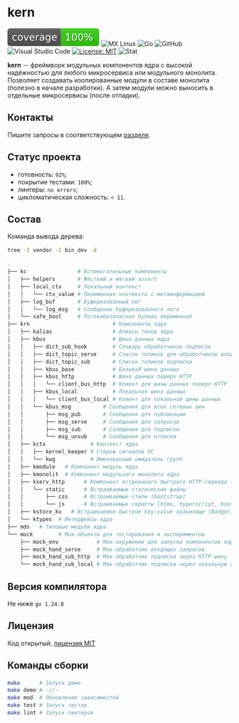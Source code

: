 # kern

![Coverage](./docs/img/coverage.svg)
![MX Linux](https://img.shields.io/badge/-MX%20Linux-%23000000?style=for-the-badge&logo=MXlinux&logoColor=white)
![Go](https://img.shields.io/badge/go-%2300ADD8.svg?style=for-the-badge&logo=go&logoColor=white)
![GitHub](https://img.shields.io/badge/github-%23121011.svg?style=for-the-badge&logo=github&logoColor=white)
![Visual Studio Code](https://img.shields.io/badge/Visual%20Studio%20Code-0078d7.svg?style=for-the-badge&logo=visual-studio-code&logoColor=white)
[![License: MIT](https://img.shields.io/badge/License-MIT-yellow.svg)](https://opensource.org/licenses/MIT)
![Stat](https://starchart.cc/prospero78/kern.svg)

**kern** -- фреймворк модульных компонентов ядра с высокой надёжностью для любого микросервиса или модульного монолита. Позволяет создавать изолированные модули в составе монолита (полезно в начале разработки). А затем модули можно выносить в отдельные микросервисы (после отладки).

## Контакты

Пишите запросы в соответствующем [разделе](https://github.com/prospero78/kern/issue?status=).

## Статус проекта

* готовность: `92%`;
* покрытие тестами: `100%`;
* линтеры: `no errors`;
* цикломатическая сложность: `< 11`.

## Состав

Команда вывода дерева:

```bash
tree -I vendor -I bin_dev -d
```

```bash
.
├── kc                # Вспомогательные компоненты
│   ├── helpers       # Жёсткий и мягкий assert
│   ├── local_ctx     # Локальный контекст
│   │   └── ctx_value # Переменная контекста с метаинформацией
│   ├── log_buf       # Буферизованный лог
│   │   └── log_msg   # Сообщение буферизованного лога
│   └── safe_bool     # Потокобезопасная булева переменная
├── krn                          # Компоненты ядра
│   ├── kalias                   # Алиасы типов ядра
│   ├── kbus                     # Шина данных ядра
│   │   ├── dict_sub_hook        # Словарь обработчиков подписок
│   │   ├── dict_topic_serve     # Список топиков для обработчиков входящих запросов
│   │   ├── dict_topic_sub       # Список топиков подписки
│   │   ├── kbus_base            # БазоваЯ шина данных
│   │   ├── kbus_http            # Шина данных поверх HTTP
│   │   │   └── client_bus_http  # Клиент для шины данных поверх HTTP
│   │   ├── kbus_local           # Локальная шина данных
│   │   │   └── client_bus_local # Клиент для локальной шины данных
│   │   └── kbus_msg          # Сообщения для всех сетевых шин
│   │       ├── msg_pub       # Сообщения для публикации
│   │       ├── msg_serve     # Сообщения для запросов
│   │       ├── msg_sub       # Сообщения для подписки
│   │       └── msg_unsub     # Сообщения для отписки
│   ├── kctx              # Контекст ядра
│   │   ├── kernel_keeper # Сторож сигналов ОС
│   │   └── kwg           # Именованный ожидатель групп
│   ├── kmodule   # Компонент модуль ядра
│   ├── kmonolit  # Компонент модульного монолита ядра
│   ├── kserv_http      # Компонент встроенного быстрого HTTP-сервера (fiber)
│   │   └── static      # Встраиваемые статические файлы
│   │       ├── css     # Встраиваемые стили (bootstrap)
│   │       └── js      # Встраиваемые скрипты (htmx, hyperscript, bootstrap)
│   ├── kstore_kv   # Встраиваемое быстрое key:value хранилище (Badger)
│   └── ktypes  # Интерфейсы ядра
├── mds   # Типовые модули ядра
└── mock        # Мок-объекты для тестирования и экспериментов
    ├── mock_env            # Мок-окружение для запуска компонентов ядра
    ├── mock_hand_serve     # Мок-обработчик входящих запросов
    ├── mock_hand_sub_http  # Мок-обработчик подписки через HTTP-шину
    └── mock_hand_sub_local # Мок-обработчик подписки через локальную шину
```

## Версия компилятора

Не ниже `go 1.24.0`

## Лицензия

Код открытый, [лицензия MIT](./LICENSE.txt)

## Команды сборки

```bash
make      # Запуск демо
make demo # -//-
make mod  # Обновление зависимостей
make test # Запуск тестов
make lint # Запуск линтеров
```

